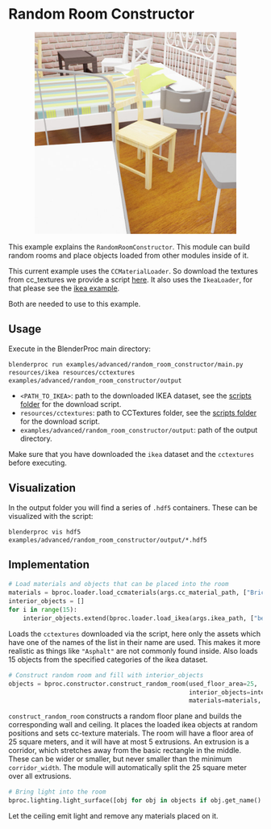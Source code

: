 # Random Room Constructor

<p align="center">
<img src="../../../images/random_room_constructor_rendered_example.jpg" alt="Front readme image" width=400>
</p>

This example explains the `RandomRoomConstructor`. This module can build random rooms and place objects loaded from other modules inside of it.

This current example uses the `CCMaterialLoader`. So download the textures from cc_textures we provide a script [here](../../scripts/download_cc_textures.py).
It also uses the `IkeaLoader`, for that please see the [ikea example](../ikea/README.md). 

Both are needed to use to this example.

## Usage

Execute in the BlenderProc main directory:

```
blenderproc run examples/advanced/random_room_constructor/main.py resources/ikea resources/cctextures examples/advanced/random_room_constructor/output
``` 

* `<PATH_TO_IKEA>`: path to the downloaded IKEA dataset, see the [scripts folder](../../scripts) for the download script. 
* `resources/cctextures`: path to CCTextures folder, see the [scripts folder](../../scripts) for the download script.
* `examples/advanced/random_room_constructor/output`: path of the output directory.

Make sure that you have downloaded the `ikea` dataset and the `cctextures` before executing.

## Visualization

In the output folder you will find a series of `.hdf5` containers. These can be visualized with the script:

```
blenderproc vis hdf5 examples/advanced/random_room_constructor/output/*.hdf5
``` 

## Implementation


```python
# Load materials and objects that can be placed into the room
materials = bproc.loader.load_ccmaterials(args.cc_material_path, ["Bricks", "Wood", "Carpet", "Tile", "Marble"])
interior_objects = []
for i in range(15):
    interior_objects.extend(bproc.loader.load_ikea(args.ikea_path, ["bed", "chair", "desk", "bookshelf"]))
```
Loads the `cctextures` downloaded via the script, here only the assets which have one of the names of the list in their name are used. This makes it more realistic as things like `"Asphalt"` are not commonly found inside. Also loads 15 objects from the specified categories of the ikea dataset.

```python
# Construct random room and fill with interior_objects
objects = bproc.constructor.construct_random_room(used_floor_area=25,   
                                                  interior_objects=interior_objects,
                                                  materials=materials, amount_of_extrusions=5)
```

`construct_random_room` constructs a random floor plane and builds the corresponding wall and ceiling. It places the loaded ikea objects at random positions and sets cc-texture materials.
The room will have a floor area of 25 square meters, and it will have at most 5 extrusions. 
An extrusion is a corridor, which stretches away from the basic rectangle in the middle. 
These can be wider or smaller, but never smaller than the minimum `corridor_width`.
The module will automatically split the 25 square meter over all extrusions.

```python
# Bring light into the room
bproc.lighting.light_surface([obj for obj in objects if obj.get_name() == "Ceiling"], emission_strength=4.0)
```
Let the ceiling emit light and remove any materials placed on it. 
